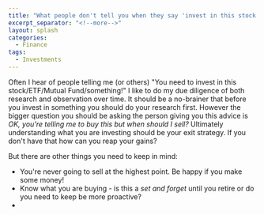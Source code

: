 ```yaml
---
title: "What people don't tell you when they say 'invest in this stock!'"
excerpt_separator: "<!--more-->"
layout: splash
categories:
  - Finance
tags:
  - Investments
---
```

Often I hear of people telling me (or others) "You need to invest in this stock/ETF/Mutual Fund/something!"
I like to do my due diligence of both research and observation over time. It should be a no-brainer that before you invest in something you should do your research first. However the bigger question you should be asking the person giving you this advice is _OK, you're telling me to buy this but when should I sell?_ 
Ultimately understanding what you are investing should be your exit strategy. If you don't have that how can you reap your gains?

But there are other things you need to keep in mind:
- You're never going to sell at the highest point. Be happy if you make some money!
- Know what you are buying - is this a _set and forget_ until you retire or do you need to keep be more proactive?
- 
